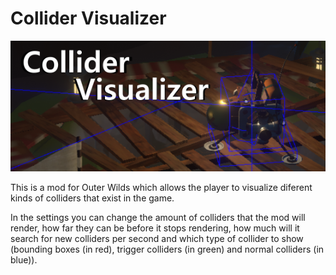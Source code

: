 # Collider Visualizer

<img src="https://github.com/ShoosGun/ClimbingTest/blob/master/pictures/colliderVisualizer.png" alt="Collider Visualizer">

This is a mod for Outer Wilds which allows the player to visualize diferent kinds of colliders that exist in the game.

In the settings you can change the amount of colliders that the mod will render, how far they can be before it stops rendering, how much will it search for new colliders per second and which type of collider to show (bounding boxes (in red), trigger colliders (in green) and normal colliders (in blue)).
